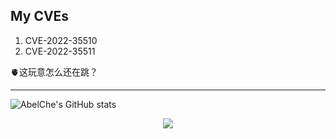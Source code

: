 ## My CVEs
1. CVE-2022-35510
2. CVE-2022-35511

🫀这玩意怎么还在跳？
<hr>

![AbelChe's GitHub stats](https://github-readme-stats.vercel.app/api?username=AbelChe&hide=contribs,prs&theme=gruvbox)

<div align="center"> <img src="https://activity-graph.herokuapp.com/graph?username=AbelChe&theme=gruvbox" /> </div>


